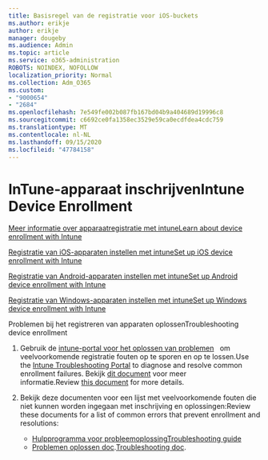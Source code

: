 ```yaml
---
title: Basisregel van de registratie voor iOS-buckets
ms.author: erikje
author: erikje
manager: dougeby
ms.audience: Admin
ms.topic: article
ms.service: o365-administration
ROBOTS: NOINDEX, NOFOLLOW
localization_priority: Normal
ms.collection: Adm_O365
ms.custom:
- "9000654"
- "2684"
ms.openlocfilehash: 7e549fe002b087fb167bd04b9a404689d19996c8
ms.sourcegitcommit: c6692ce0fa1358ec3529e59ca0ecdfdea4cdc759
ms.translationtype: MT
ms.contentlocale: nl-NL
ms.lasthandoff: 09/15/2020
ms.locfileid: "47784158"
---
```

# <a name="intune-device-enrollment"></a><span data-ttu-id="31d74-102">InTune-apparaat inschrijven</span><span class="sxs-lookup"><span data-stu-id="31d74-102">Intune Device Enrollment</span></span>

[<span data-ttu-id="31d74-103">Meer informatie over apparaatregistratie met intune</span><span class="sxs-lookup"><span data-stu-id="31d74-103">Learn about device enrollment with Intune</span></span>](https://docs.microsoft.com/intune/enrollment/device-enrollment)

[<span data-ttu-id="31d74-104">Registratie van iOS-apparaten instellen met intune</span><span class="sxs-lookup"><span data-stu-id="31d74-104">Set up iOS device enrollment with Intune</span></span>](https://docs.microsoft.com/intune/enrollment/ios-enroll)

[<span data-ttu-id="31d74-105">Registratie van Android-apparaten instellen met intune</span><span class="sxs-lookup"><span data-stu-id="31d74-105">Set up Android device enrollment with Intune</span></span>](https://docs.microsoft.com/intune/android-enroll)

[<span data-ttu-id="31d74-106">Registratie van Windows-apparaten instellen met intune</span><span class="sxs-lookup"><span data-stu-id="31d74-106">Set up Windows device enrollment with Intune</span></span>](https://docs.microsoft.com/intune/windows-enroll)

<span data-ttu-id="31d74-107">Problemen bij het registreren van apparaten oplossen</span><span class="sxs-lookup"><span data-stu-id="31d74-107">Troubleshooting device enrollment</span></span>

1. <span data-ttu-id="31d74-108">Gebruik de [intune-portal voor het oplossen van problemen](https://devicemanagement.microsoft.com/#blade/Microsoft_Intune_DeviceSettings/TroubleshootBlade)   om veelvoorkomende registratie fouten op te sporen en op te lossen.</span><span class="sxs-lookup"><span data-stu-id="31d74-108">Use the [Intune Troubleshooting Portal](https://devicemanagement.microsoft.com/#blade/Microsoft_Intune_DeviceSettings/TroubleshootBlade) to diagnose and resolve common enrollment failures.</span></span> <span data-ttu-id="31d74-109">Bekijk [dit document](https://docs.microsoft.com/intune/help-desk-operators) voor meer informatie.</span><span class="sxs-lookup"><span data-stu-id="31d74-109">Review [this document](https://docs.microsoft.com/intune/help-desk-operators) for more details.</span></span>

2. <span data-ttu-id="31d74-110">Bekijk deze documenten voor een lijst met veelvoorkomende fouten die niet kunnen worden ingegaan met inschrijving en oplossingen:</span><span class="sxs-lookup"><span data-stu-id="31d74-110">Review these documents for a list of common errors that prevent enrollment and resolutions:</span></span>
    - [<span data-ttu-id="31d74-111">Hulpprogramma voor probleemoplossing</span><span class="sxs-lookup"><span data-stu-id="31d74-111">Troubleshooting guide</span></span>](https://support.microsoft.com/help/4469913/troubleshooting-windows-device-enrollment-problems-in-microsoft-intune)
    - <span data-ttu-id="31d74-112">[Problemen oplossen doc](https://docs.microsoft.com/intune/troubleshoot-device-enrollment-in-intune).</span><span class="sxs-lookup"><span data-stu-id="31d74-112">[Troubleshooting doc](https://docs.microsoft.com/intune/troubleshoot-device-enrollment-in-intune).</span></span>

